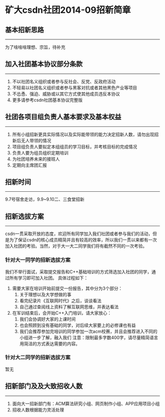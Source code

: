 # 矿大csdn社团2014-09招新简章

## 基本招新思路
----------

为了啥啥啥理想、宗旨，待补充

## 加入社团基本协议部分条款
----------

1. 不以社团名义组织或者参与反社会、反党、反政府活动
2. 不轻易以社团名义组织或者参与黑客对抗或者其他黑色产业等项目
3. 不怂恿、强迫、威胁或以其它方式使其他成员违反本协议
4. 更多请参考csdn社团基本协议完整版

## 社团各项目组负责人基本要求及基本权益
----------

1. 所有小组招新更具实际情况以及实际能带领的能力决定招新人数，请勿出现招新后无人带领的情况
2. 项目组负责人要拟定本组组员的学习目标，并考核目标的完成情况
3. 负责人要为组员组织定期培训
4. 为社团培养未来的接班人
5. 定期向主席团汇报

## 招新时间
----------

9.7号宿舍走访，9.9~9.10二、三食堂招新

## 招新选拔方案
----------

csdn一贯采取开放的态度，欢迎所有同学加入我们社团或者参与我们的活动，但是为了保证csdn的核心成员精简并且有较高的效率，所以我们一贯以来都有一次加入社团的考验。当然，对于大一大二同学我们将有截然不同的一次考验。

### 针对大一同学的招新选拔方案

我们不举行面试，采取提交报告和C++基础培训的方式筛选加入社团的同学，通过所有学习即可加入社团。
具体过程如下：
1. 需要大家在培训开始前提交一份报告，其中分为3个部分：
	1. 关于理想以及大学想做的事
	2. 看完纪录片《互联网时代》之后，谈谈看法
	3. 自己通过查阅线上资料了解互联网思维，并表达看法
2. 在军训结束后，会开始C++入门培训，请大家放心：
	1. 我们会协调好大家的上课时间
	2. 也会照顾到没有基础的同学，对后续大家要上的必修课也有益
	3. 我们会推荐参加完培训的同学参加一次acm校赛，并且会推荐进入不同的小组进一步了解，融入我们
注意：限制最多字数400字，请尽量精简语言用简洁的方式表达需要的内容。

### 针对大二同学的招新选拔方案

暂无

## 招新部门及及大致招收人数
----------

1. 面向大一招新部门有：ACM算法研究小组、网页制作小组、APP应用项目小组
2. 招收人数根据能力灵活处理
